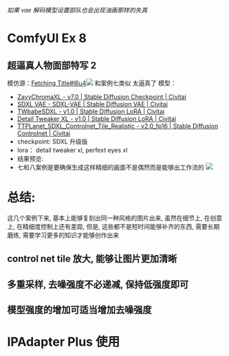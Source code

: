 _如果 vae 解码模型设置部队也会出现油画那样的失真_
# ComfyUI Ex 8
## 超逼真人物面部特写 2
模仿源：[Fetching Title#l6u4](https://civitai.com/images/12118185)![](https://image.civitai.com/xG1nkqKTMzGDvpLrqFT7WA/e5b8524f-3802-4ea9-bc50-8901271260a4/original=true/69A2E747B919EB8D245DC992AC20F6E55A58DDF77C39C5EA3F4305B3B142E198.jpeg)
和案例七类似
太逼真了
模型：
- [ZavyChromaXL - v7.0 | Stable Diffusion Checkpoint | Civitai](https://civitai.com/models/119229/zavychromaxl?modelVersionId=490254)
- [SDXL VAE - SDXL-VAE | Stable Diffusion VAE | Civitai](https://civitai.com/models/296576/sdxl-vae?modelVersionId=333245)
- [TWbabeSDXL - v1.0 | Stable Diffusion LoRA | Civitai](https://civitai.com/models/151603/twbabesdxl?modelVersionId=169536)
- [Detail Tweaker XL - v1.0 | Stable Diffusion LoRA | Civitai](https://civitai.com/models/122359/detail-tweaker-xl?modelVersionId=135867)
- [TTPLanet\_SDXL\_Controlnet\_Tile\_Realistic - v2.0\_fp16 | Stable Diffusion Controlnet | Civitai](https://civitai.com/models/330313/ttplanetsdxlcontrolnettilerealistic)
- checkpoint: SDXL 升级版
- lora： detail tweaker xl, perfext eyes xl
- 结果预览:
- 七和八案例是要确保生成这样精细的画面不是偶然而是能够出工作流的
![](https://image.civitai.com/xG1nkqKTMzGDvpLrqFT7WA/3f5fc81d-8373-498a-b96c-390be1e471e2/width=2048/b85ab63bdb3a60eb791f48ceb7dd627fbc68eb79ba8d13d0949e9e17aa0e4b66.jpeg)
# 总结:
这几个案例下来, 基本上能够复刻出同一种风格的图片出来, 虽然在细节上, 在创意上, 在精细度控制上还有差距, 但是, 这些都不是短时间能够补齐的东西, 需要长期磨练, 需要学习更多的知识才能够创作出来
##  control net tile 放大, 能够让图片更加清晰
## 多重采样, 去噪强度不必递减, 保持低强度即可
## 模型强度的增加可适当增加去噪强度
# IPAdapter Plus 使用
